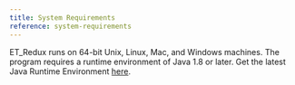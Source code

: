 ```yaml
---
title: System Requirements
reference: system-requirements
---
```


ET_Redux runs on 64-bit Unix, Linux, Mac, and Windows machines. The program requires a runtime environment of Java 1.8 or later. Get the latest Java Runtime Environment <a href="http://www.oracle.com/technetwork/java/javase/downloads/index.html" target="_blank">here</a>.

